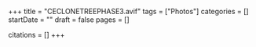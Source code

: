 +++
title = "CECLONETREEPHASE3.avif"
tags = ["Photos"]
categories = []
startDate = ""
draft = false
pages = []

citations = []
+++
